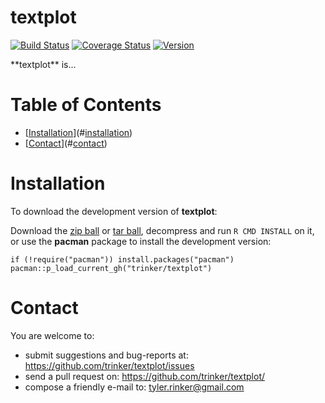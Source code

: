 textplot
============


[![Build
Status](https://travis-ci.org/trinker/textplot.svg?branch=master)](https://travis-ci.org/trinker/textplot)
[![Coverage
Status](https://coveralls.io/repos/trinker/textplot/badge.svg?branch=master)](https://coveralls.io/r/trinker/textplot?branch=master)
<a href="https://img.shields.io/badge/Version-0.0.1-orange.svg"><img src="https://img.shields.io/badge/Version-0.0.1-orange.svg" alt="Version"/></a>
</p>
**textplot** is...


Table of Contents
============

-   [[Installation](#installation)](#[installation](#installation))
-   [[Contact](#contact)](#[contact](#contact))

Installation
============


To download the development version of **textplot**:

Download the [zip
ball](https://github.com/trinker/textplot/zipball/master) or [tar
ball](https://github.com/trinker/textplot/tarball/master), decompress
and run `R CMD INSTALL` on it, or use the **pacman** package to install
the development version:

    if (!require("pacman")) install.packages("pacman")
    pacman::p_load_current_gh("trinker/textplot")

Contact
=======

You are welcome to:  
- submit suggestions and bug-reports at:
<https://github.com/trinker/textplot/issues>  
- send a pull request on: <https://github.com/trinker/textplot/>  
- compose a friendly e-mail to: <tyler.rinker@gmail.com>